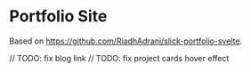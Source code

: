 # Portfolio Site

Based on https://github.com/RiadhAdrani/slick-portfolio-svelte.

// TODO: fix blog link
// TODO: fix project cards hover effect
